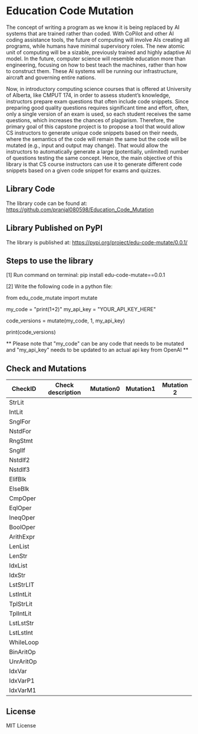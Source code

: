 # Education Code Mutation

The concept of writing a program as we know it is being replaced by AI systems that are trained rather than coded. With CoPilot and other AI coding assistance tools, the future of computing will involve AIs creating all programs, while humans have minimal supervisory roles. The new atomic unit of computing will be a sizable, previously trained and highly adaptive AI model. In the future, computer science will resemble education more than engineering, focusing on how to best teach the machines, rather than how to construct them. These AI systems will be running our infrastructure, aircraft and governing entire nations.

Now, in introductory computing science courses that is offered at University of Alberta, like CMPUT 174, in order to assess student’s knowledge, instructors prepare exam questions that often include code snippets. Since preparing good quality questions requires significant time and effort, often, only a single version of an exam is used, so each student receives the same questions, which increases the chances of plagiarism. Therefore, the primary goal of this capstone project is to propose a tool that would allow CS instructors to generate unique code snippets based on their needs, where the semantics of the code will remain the same but the code will be mutated (e.g., input and output may change). That would allow the instructors to automatically generate a large (potentially, unlimited) number of questions testing the same concept. Hence, the main objective of this library is that CS course instructors can use it to generate different code snippets based on a given code snippet for exams and quizzes.

## Library Code
The library code can be found at: https://github.com/pranjal080598/Education_Code_Mutation 

## Library Published on PyPI
The library is published at: https://pypi.org/project/edu-code-mutate/0.0.1/ 

## Steps to use the library

[1] Run command on terminal: pip install edu-code-mutate==0.0.1

[2] Write the following code in a python file:

from edu_code_mutate import mutate

my_code = "print(1+2)"
my_api_key = "YOUR_API_KEY_HERE"

code_versions = mutate(my_code, 1, my_api_key)

print(code_versions)

** Please note that "my_code" can be any code that needs to be mutated and "my_api_key" needs to be updated to an actual api key from OpenAI **

## Check and Mutations

|    CheckID    | Check description | Mutation0 | Mutation1 | Mutation 2 |
| ------------- | ----------------- | ----------|-----------| -----------|            
|StrLit         |
|IntLit         |
|SnglFor        |
|NstdFor        |
|RngStmt        |
|SnglIf         |
|NstdIf2        |
|NstdIf3        |
|ElifBlk        |
|ElseBlk        |
|CmpOper        |
|EqlOper        |
|IneqOper       |
|BoolOper       |
|ArithExpr      |
|LenList        |
|LenStr         |
|IdxList        |
|IdxStr         |
|LstStrLIT      |
|LstIntLit      |
|TplStrLit      |
|TplIntLit      |
|LstLstStr      |
|LstLstInt      |
|WhileLoop      |
|BinAritOp      |
|UnrAritOp      |
|IdxVar         |
|IdxVarP1       |
|IdxVarM1       |

## License

MIT License
